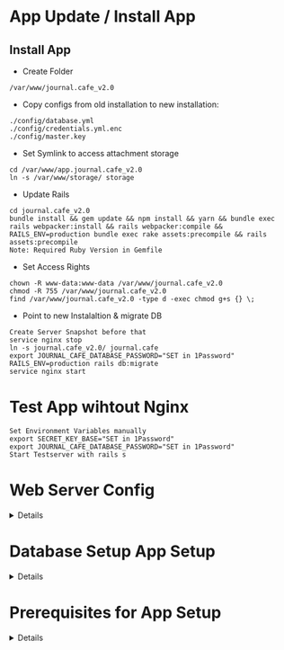 # App Update / Install App

## Install App
* Create Folder
```
/var/www/journal.cafe_v2.0
```
* Copy configs from old installation to new installation:
```
./config/database.yml
./config/credentials.yml.enc
./config/master.key
```
* Set Symlink to access attachment storage
```
cd /var/www/app.journal.cafe_v2.0
ln -s /var/www/storage/ storage
```
* Update Rails
```
cd journal.cafe_v2.0
bundle install && gem update && npm install && yarn && bundle exec rails webpacker:install && rails webpacker:compile && RAILS_ENV=production bundle exec rake assets:precompile && rails assets:precompile
Note: Required Ruby Version in Gemfile

```
* Set Access Rights
```
chown -R www-data:www-data /var/www/journal.cafe_v2.0
chmod -R 755 /var/www/journal.cafe_v2.0
find /var/www/journal.cafe_v2.0 -type d -exec chmod g+s {} \;
```

* Point to new Instalaltion & migrate DB
```
Create Server Snapshot before that
service nginx stop
ln -s journal.cafe_v2.0/ journal.cafe
export JOURNAL_CAFE_DATABASE_PASSWORD="SET in 1Password"
RAILS_ENV=production rails db:migrate
service nginx start
```

# Test App wihtout Nginx
```
Set Environment Variables manually
export SECRET_KEY_BASE="SET in 1Password"
export JOURNAL_CAFE_DATABASE_PASSWORD="SET in 1Password"
Start Testserver with rails s
```

# Web Server Config

<details>

## Certbot
```
apt install python3-certbot-nginx
certbot --nginx
```

## Nginx
* Certificate for main domain
```
certbot --nginx
```
* Certificate for *.maindomain.com
```
sudo certbot certonly \
  --agree-tos \
  --email admin@journal.cafe \
  --manual \
  --preferred-challenges=dns \
  -d *.journal.cafe \
  --server https://acme-v02.api.letsencrypt.org/directory
```
```
server {
        listen 443 ssl;
        listen [::]:443 ssl;

        server_name _;
        root /var/www/journal.cafe/public;

        rails_env production;
        passenger_enabled on;

        passenger_env_var JOURNAL_CAFE_DATABASE_PASSWORD 28HMTZ7Cdw-fE37J6JVCEEYzvjeFz3Vq;
        passenger_env_var SECRET_KEY_BASE vUbgWDnzVDNcrsHNwgEMFwdwQvxCZDQA;

        client_max_body_size 10M;

        ssl_certificate /etc/letsencrypt/live/journal.cafe-0001/fullchain.pem;
        ssl_certificate_key /etc/letsencrypt/live/journal.cafe-0001/privkey.pem;
        include /etc/letsencrypt/options-ssl-nginx.conf;
        ssl_dhparam /etc/letsencrypt/ssl-dhparams.pem;


}

#Directive for main domain journal.cafe

server {
        listen 443 ssl;
        listen [::]:443 ssl;

        server_name journal.cafe;
        root /var/www/journal.cafe/public;

        rails_env production;
        passenger_enabled on;

        passenger_env_var JOURNAL_CAFE_DATABASE_PASSWORD 28HMTZ7Cdw-fE37J6JVCEEYzvjeFz3Vq;
        passenger_env_var SECRET_KEY_BASE vUbgWDnzVDNcrsHNwgEMFwdwQvxCZDQA;

        client_max_body_size 10M;

        ssl_certificate /etc/letsencrypt/live/journal.cafe/fullchain.pem;
        ssl_certificate_key /etc/letsencrypt/live/journal.cafe/privkey.pem;
        include /etc/letsencrypt/options-ssl-nginx.conf;
        ssl_dhparam /etc/letsencrypt/ssl-dhparams.pem;


}

# Redirect to HTTPS

server {

        listen 80;
        listen [::]:80;

        return 301 https://$host$request_uri;
}

```

</details>

# Database Setup App Setup

<details>

#### Database
Create User
```
sudo -i -u postgres
createuser --interactive
postgres createuser <username>
> Enter name of role to add: journal\_cafe 
> Shall the new role be a superuser? (y/n) n
> Shall the new role be allowed to create databases? (y/n) y
> Shall the new role be allowed to create more new roles? (y/n) n
```        
##### Change Password
```
sudo -u postgres psql
ALTER ROLE journal\_cafe WITH PASSWORD 'secret123';
rm /var/lib/postgresql/.history
```
##### Config Database
Set configuration and user in config/database.yml
```
Set Environment Variables manually
export SECRET_KEY_BASE="SET in 1Password"
export JOURNAL_CAFE_DATABASE_PASSWORD="SET in 1Password"
rails db:create
rails db:migrate
Rerun with "RAILS_ENV=production"
```

</details>

# Prerequisites for App Setup

<details>
        
## Prerequisites
For Ubuntu 20.04
#### Ruby
```
apt install ruby-bundler ruby-dev gcc make libffi-dev libxml2-dev g++ libpq-dev nodejs npm
```
#### NPM
```
npm install --global yarn
npm install --global webpack
npm install --global webpack-cli
```
#### Database
```
apt install postgresql postgresql-contrib
```
#### Webserver
* NGINX
```
apt install nginx-full
```
* Passenger
```
gem install passenger
sudo apt-key adv --keyserver hkp://keyserver.ubuntu.com:80 --recv-keys 561F9B9CAC40B2F7
sudo sh -c 'echo deb https://oss-binaries.phusionpassenger.com/apt/passenger **focal** main > /etc/apt/sources.list.d/passenger.list'
sudo apt-get install -y libnginx-mod-http-passenger
```            
#### Storage Folder

* Create empty folder for new installation and set access rights
```
mkdir /var/www/storage
chown -R www-data:www-data /var/www/storage
chmod -R 755 /var/www/storage
find /var/www/storage -type d -exec chmod g+s {} \;
```
</details>


